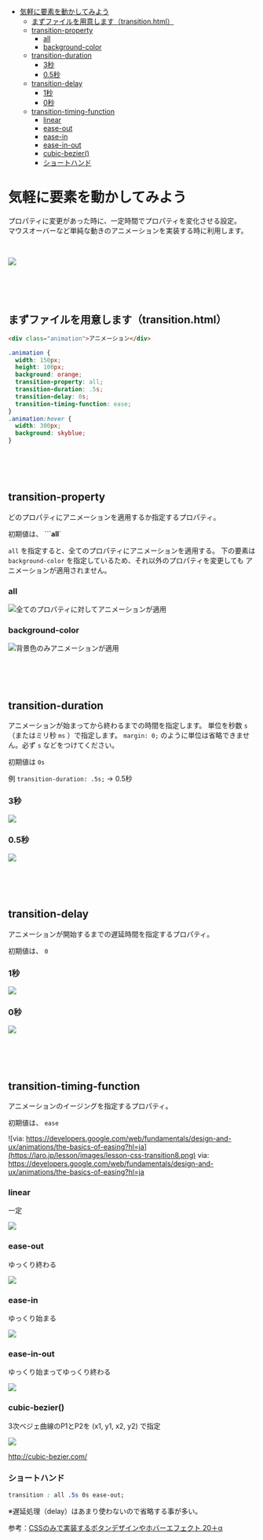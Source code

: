 - [気軽に要素を動かしてみよう](#気軽に要素を動かしてみよう)
  - [まずファイルを用意します（transition.html）](#まずファイルを用意しますtransitionhtml)
  - [transition-property](#transition-property)
    - [all](#all)
    - [background-color](#background-color)
  - [transition-duration](#transition-duration)
    - [3秒](#3秒)
    - [0.5秒](#05秒)
  - [transition-delay](#transition-delay)
    - [1秒](#1秒)
    - [0秒](#0秒)
  - [transition-timing-function](#transition-timing-function)
    - [linear](#linear)
    - [ease-out](#ease-out)
    - [ease-in](#ease-in)
    - [ease-in-out](#ease-in-out)
    - [cubic-bezier()](#cubic-bezier)
    - [ショートハンド](#ショートハンド)


# 気軽に要素を動かしてみよう

プロパティに変更があった時に、一定時間でプロパティを変化させる設定。  
マウスオーバーなど単純な動きのアニメーションを実装する時に利用します。

<br>

![](https://laro.jp/lesson/images/lesson-css-transition1.gif)

<br><br><br>

## まずファイルを用意します（transition.html）

```html
<div class="animation">アニメーション</div>
```
```css
.animation {
  width: 150px;
  height: 100px;
  background: orange;
  transition-property: all;
  transition-duration: .5s;
  transition-delay: 0s;
  transition-timing-function: ease;
}
.animation:hover {
  width: 300px;
  background: skyblue;
}
```

<br><br><br>

## transition-property

どのプロパティにアニメーションを適用するか指定するプロパティ。

初期値は、 ```**all**` 

 `all`  を指定すると、全てのプロパティにアニメーションを適用する。
下の要素は  `background-color`  を指定しているため、それ以外のプロパティを変更しても
アニメーションが適用されません。


### all

![全てのプロパティに対してアニメーションが適用](https://laro.jp/lesson/images/lesson-css-transition2.gif)


### background-color

![背景色のみアニメーションが適用](https://laro.jp/lesson/images/lesson-css-transition3.gif)

<br><br><br>

## transition-duration

アニメーションが始まってから終わるまでの時間を指定します。
単位を秒数  `s` （またはミリ秒 `ms` ）で指定します。 `margin: 0;` のように単位は省略できません。必ず  `s` などをつけてください。

初期値は  `0s` 

例 
 `transition-duration: .5s;`   → 0.5秒

### 3秒

![](https://laro.jp/lesson/images/lesson-css-transition4.gif)

### 0.5秒

![](https://laro.jp/lesson/images/lesson-css-transition5.gif)

<br><br><br>

## transition-delay

アニメーションが開始するまでの遅延時間を指定するプロパティ。

初期値は、 `0` 

### 1秒

![](https://laro.jp/lesson/images/lesson-css-transition6.gif)

### 0秒

![](https://laro.jp/lesson/images/lesson-css-transition7.gif)

<br><br><br>

## transition-timing-function

アニメーションのイージングを指定するプロパティ。

初期値は、  `ease` 


![via: https://developers.google.com/web/fundamentals/design-and-ux/animations/the-basics-of-easing?hl=ja](https://laro.jp/lesson/images/lesson-css-transition8.png)
via: https://developers.google.com/web/fundamentals/design-and-ux/animations/the-basics-of-easing?hl=ja


### linear
一定

![](https://laro.jp/lesson/images/lesson-css-transition9.gif)


### ease-out
ゆっくり終わる

![](https://laro.jp/lesson/images/lesson-css-transition10.gif)


### ease-in
ゆっくり始まる

![](https://laro.jp/lesson/images/lesson-css-transition11.gif)


### ease-in-out
ゆっくり始まってゆっくり終わる

![](https://laro.jp/lesson/images/lesson-css-transition12.gif)


### cubic-bezier()
3次ベジェ曲線のP1とP2を (x1, y1, x2, y2) で指定


![](https://laro.jp/lesson/images/lesson-css-transition13.gif)


http://cubic-bezier.com/


### ショートハンド

```css
transition : all .5s 0s ease-out;
```

※遅延処理（delay）はあまり使わないので省略する事が多い。




参考：[CSSのみで実装するボタンデザインやホバーエフェクト 20＋α](https://www.nxworld.net/tips/css-only-button-design-and-hover-effects.html)


